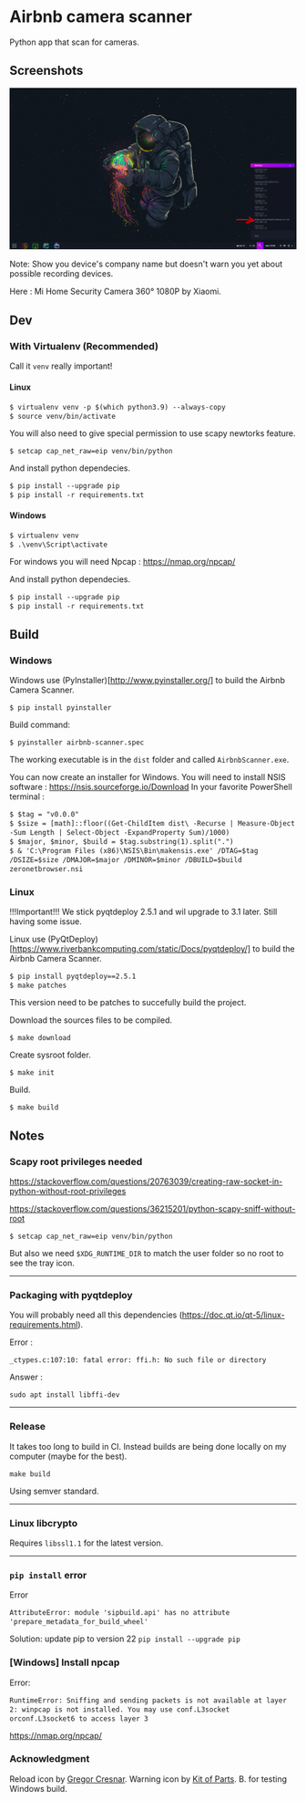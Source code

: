 # Airbnb camera scanner

Python app that scan for cameras.

## Screenshots

![Application screenshot](./screenshots/screenshot-airbnb-scanner-2.png "Boo")

Note: Show you device's company name but doesn't warn you yet about possible recording devices.

Here : Mi Home Security Camera 360° 1080P by Xiaomi.

## Dev

### With Virtualenv (Recommended)

Call it `venv` really important!

#### Linux

```
$ virtualenv venv -p $(which python3.9) --always-copy
$ source venv/bin/activate
```

You will also need to give special permission to use scapy newtorks feature.
```
$ setcap cap_net_raw=eip venv/bin/python
```

And install python dependecies.
```
$ pip install --upgrade pip
$ pip install -r requirements.txt
```

#### Windows

```
$ virtualenv venv
$ .\venv\Script\activate
```

For windows you will need Npcap : https://nmap.org/npcap/

And install python dependecies.
```
$ pip install --upgrade pip
$ pip install -r requirements.txt
```

## Build

### Windows

Windows use (PyInstaller)[http://www.pyinstaller.org/] to build the Airbnb Camera Scanner.
```
$ pip install pyinstaller
```

Build command:
```
$ pyinstaller airbnb-scanner.spec
```

The working executable is in the `dist` folder and called `AirbnbScanner.exe`.

You can now create an installer for Windows.
You will need to install NSIS software : https://nsis.sourceforge.io/Download
In your favorite PowerShell terminal :
```
$ $tag = "v0.0.0"
$ $size = [math]::floor((Get-ChildItem dist\ -Recurse | Measure-Object -Sum Length | Select-Object -ExpandProperty Sum)/1000)
$ $major, $minor, $build = $tag.substring(1).split(".")
$ & 'C:\Program Files (x86)\NSIS\Bin\makensis.exe' /DTAG=$tag /DSIZE=$size /DMAJOR=$major /DMINOR=$minor /DBUILD=$build zeronetbrowser.nsi
```

### Linux

!!!Important!!!
We stick pyqtdeploy 2.5.1 and wil upgrade to 3.1 later. Still having some issue.

Linux use (PyQtDeploy)[https://www.riverbankcomputing.com/static/Docs/pyqtdeploy/] to build the Airbnb Camera Scanner.

```
$ pip install pyqtdeploy==2.5.1
$ make patches
```
This version need to be patches to succefully build the project.

Download the sources files to be compiled.
```
$ make download
```

Create sysroot folder.
```
$ make init
```

Build.
```
$ make build
```

## Notes

### Scapy root privileges needed

https://stackoverflow.com/questions/20763039/creating-raw-socket-in-python-without-root-privileges

https://stackoverflow.com/questions/36215201/python-scapy-sniff-without-root

```
$ setcap cap_net_raw=eip venv/bin/python
```

But also we need `$XDG_RUNTIME_DIR` to match the user folder so no root to see the tray icon.

----

### Packaging with pyqtdeploy

You will probably need all this dependencies (https://doc.qt.io/qt-5/linux-requirements.html).

Error :
```
_ctypes.c:107:10: fatal error: ffi.h: No such file or directory
```
Answer :
```
sudo apt install libffi-dev
```

----

### Release

It takes too long to build in CI. Instead builds are being done locally on my computer (maybe for the best).
```
make build
```

Using semver standard.

----

### Linux libcrypto

Requires `libssl1.1` for the latest version.

----

### `pip install` error 

Error
```
AttributeError: module 'sipbuild.api' has no attribute 'prepare_metadata_for_build_wheel'
```

Solution: update pip to version 22 `pip install --upgrade pip`


### [Windows] Install npcap

Error:
```
RuntimeError: Sniffing and sending packets is not available at layer 2: winpcap is not installed. You may use conf.L3socket orconf.L3socket6 to access layer 3
```

https://nmap.org/npcap/


### Acknowledgment

Reload icon by [Gregor Cresnar](https://www.flaticon.com/authors/gregor-cresnar).
Warning icon by [Kit of Parts](http://kitofparts.co/).
B. for testing Windows build.